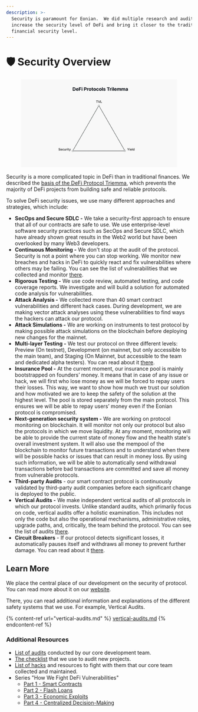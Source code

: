 ```yaml
---
description: >-
  Security is paramount for Eonian.  We did multiple research and audits to
  increase the security level of DeFi and bring it closer to the traditional
  financial security level.
---
```


# 🛡️ Security Overview

<div data-full-width="true">

<figure><img src="../.gitbook/assets/image (8).png" alt=""><figcaption></figcaption></figure>

</div>

Security is a more complicated topic in DeFi than in traditional finances. We described the [basis of the DeFi Protocol Triemma](https://blog.eonian.finance/how-defi-works-understanding-protocols-trilemma-a1bb985ff5a3), which prevents the majority of DeFi projects from building safe and reliable protocols.

To solve DeFi security issues, we use many different approaches and strategies, which include:

* **SecOps and Secure SDLC -** We take a security-first approach to ensure that all of our contracts are safe to use. We use enterprise-level software security practices such as SecOps and Secure SDLC, which have already shown great results in the Web2 world but have been overlooked by many Web3 developers.
* **Continuous Monitoring -** We don't stop at the audit of the protocol. Security is not a point where you can stop working. We monitor new breaches and hacks in DeFi to quickly react and fix vulnerabilities where others may be failing. You can see the list of vulnerabilities that we collected and monitor [there](https://leovs09.notion.site/DeFi-Hacks-and-Vulnerabilities-a53964267ca14f87af2a3cc0e40130f8?pvs=74).
* **Rigorous Testing -** We use code review, automated testing, and code coverage reports. We investigate and will build a solution for automated code analysis for vulnerabilities.
* **Attack Analysis -** We collected more than 40 smart contract vulnerabilities and different hack cases. During development, we are making vector attack analyses using these vulnerabilities to find ways the hackers can attack our protocol.
* **Attack Simulations -** We are working on instruments to test protocol by making possible attack simulations on the blockchain before deploying new changes for the mainnet.
* **Multi-layer Testing -** We test our protocol on three different levels: Preview (On testnet), Development (on mainnet, but only accessible to the main team), and Staging (On Mainnet, but accessible to the team and dedicated alpha testers). You can read about it [there](https://github.com/eonian-core/farm/blob/main/docs/protocol-updates-workflow.md).
* **Insurance Pool -** At the current moment, our insurance pool is mainly bootstrapped on founders’ money. It means that in case of any issue or hack, we will first who lose money as we will be forced to repay users their losses. This way, we want to show how much we trust our solution and how motivated we are to keep the safety of the solution at the highest level. The pool is stored separately from the main protocol. This ensures we will be able to repay users’ money even if the Eonian protocol is compromised.
* **Next-generation security system -** We are working on protocol monitoring on blockchain. It will monitor not only our protocol but also the protocols in which we move liquidity. At any moment, monitoring will be able to provide the current state of money flow and the health state's overall investment system. It will also use the mempool of the blockchain to monitor future transactions and to understand when there will be possible hacks or issues that can result in money loss. By using such information, we will be able to automatically send withdrawal transactions before bad transactions are committed and save all money from vulnerable protocols.
* **Third-party Audits** - our smart contract protocol is continuously validated by third-party audit companies before each significant change is deployed to the public.
* **Vertical Audits -** We make independent vertical audits of all protocols in which our protocol invests. Unlike standard audits, which primarily focus on code, vertical audits offer a holistic examination. This includes not only the code but also the operational mechanisms, administrative roles, upgrade paths, and, critically, the team behind the protocol. You can see the list of audits [there](https://www.notion.so/7eb42e1464f84a62bd33353ccf483707?pvs=21).
* **Circuit Breakers** - If our protocol detects significant losses, it automatically pauses itself and withdraws all money to prevent further damage. You can read about it [there](https://www.notion.so/Intelligent-Emergency-Shutdown-Mode-9a00c3924ff2460fbb3b08cc63750c7c?pvs=21).

## Learn More

We place the central place of our development on the security of protocol. You can read more about it on our [website](https://eonian.finance/security).&#x20;

There, you can read additional information and explanations of the different safety systems that we use. For example, Vertical Audits.

{% content-ref url="vertical-audits.md" %}
[vertical-audits.md](vertical-audits.md)
{% endcontent-ref %}

### Additional Resources

* [List of audits](https://leovs09.notion.site/Protocols-Audits-6bfdf8b29fb245b2be8db5c24726e795?pvs=4) conducted by our core development team.
* [The checklist](https://leovs09.notion.site/Crypto-Project-Audit-Checklist-e24414dcd1c94b5f818343d46f25013d?pvs=4) that we use to audit new projects.
* [List of hacks](https://www.notion.so/leovs09/DeFi-Hacks-and-Vulnerabilities-a53964267ca14f87af2a3cc0e40130f8) and resources to fight with them that our core team collected and maintained.
* Series "How We Fight DeFi Vulnerabilities"
  * [Part 1 - Smart Contracts](https://blog.eonian.finance/how-we-fight-defi-vulnerabilities-part-1-smart-contracts-b198e33db9ad)
  * [Part 2 - Flash Loans](https://blog.eonian.finance/how-we-fight-defi-vulnerabilities-part-2-flash-loan-2b9765aaaf76?source=collection\_home---2------5-----------------------)
  * [Part 3 - Economic Exploits](https://blog.eonian.finance/how-we-fight-defi-vulnerabilities-part-3-economic-exploits-2547f936b8e8?source=collection\_home---2------4-----------------------)
  * [Part 4 - Centralized Decision-Making](https://blog.eonian.finance/how-we-fight-defi-vulnerabilities-part-4-centralized-decision-making-accf8e5e5b1c?source=collection\_home---2------2-----------------------)
